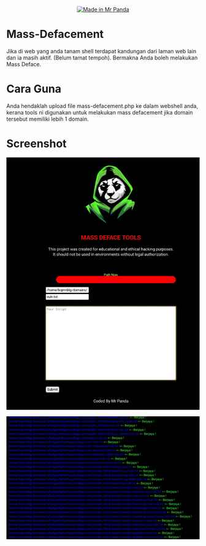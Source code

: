 <p align="center"><a href="https://github.com/mrp4nda1337/"><img title="Made in Mr Panda" src="https://img.shields.io/badge/MADE%20IN-MYOPECS-SCRIPT?colorA=%23ff8100&colorB=%23017e40&colorC=%23ff0000&style=for-the-badge"></a>

# Mass-Defacement
Jika di web yang anda tanam shell terdapat kandungan dari laman web lain dan  ia masih aktif.  (Belum tamat tempoh).  Bermakna Anda boleh melakukan Mass Deface.

# Cara Guna
Anda hendaklah upload file mass-defacement.php ke dalam webshell anda, 
kerana tools ni digunakan untuk melakukan mass defacement jika domain tersebut memiliki lebih 1 domain.

# Screenshot
![banner](https://github.com/MrP4nda1337/mass-defacement/blob/main/banner.jpg)

![ss](https://github.com/MrP4nda1337/mass-defacement/blob/main/status.jpg
)
